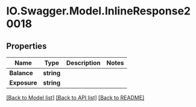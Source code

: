 # IO.Swagger.Model.InlineResponse20018
## Properties

Name | Type | Description | Notes
------------ | ------------- | ------------- | -------------
**Balance** | **string** |  | 
**Exposure** | **string** |  | 

[[Back to Model list]](../README.md#documentation-for-models) [[Back to API list]](../README.md#documentation-for-api-endpoints) [[Back to README]](../README.md)

